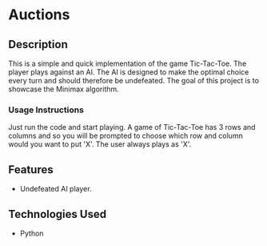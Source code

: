 # Auctions

## Description
This is a simple and quick implementation of the game Tic-Tac-Toe. The player plays against an AI. The AI is designed to make the optimal choice every turn and should therefore be undefeated. The goal of this project is to showcase the Minimax algorithm.

### Usage Instructions
Just run the code and start playing. A game of Tic-Tac-Toe has 3 rows and columns and so you will be prompted to choose which row and column would you want to put 'X'. The user always plays as 'X'.

## Features
- Undefeated AI player.

## Technologies Used
- Python
